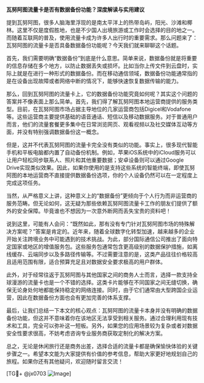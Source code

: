 **瓦努阿图流量卡是否有数据备份功能？深度解读与实用建议**

提到瓦努阿图，很多人脑海里浮现的是南太平洋上的热带岛屿，阳光、沙滩和椰林。这里不仅是度假胜地，也是不少国人出境旅游或工作时会选择的目的地之一。而随着互联网的普及，使用流量卡成为许多人出行时的重要需求。那么问题来了：瓦努阿图的流量卡是否具备数据备份功能呢？今天我们就来聊聊这个话题。

首先，我们需要明确“数据备份”到底是什么意思。简单来说，数据备份就是将重要的信息存储在多个地方，以防止数据丢失或损坏。比如当你上传文件到云盘时，实际上就是在进行一种形式的数据备份。而在移动通信领域，数据备份功能通常指的是在设备出现故障或者网络中断的情况下，能够快速恢复数据传输的能力。

那么，回到瓦努阿图的流量卡上，它的数据备份功能究竟如何呢？其实这个问题的答案并不像表面上那么简单。首先，我们得了解瓦努阿图本地运营商提供的服务类型。目前，在瓦努阿图市场占据主导地位的几家运营商包括Digicel和Vodafone等。这些运营商主要提供基础的语音通话、短信以及移动数据服务。对于普通用户而言，他们的流量套餐更多集中在日常浏览网页、观看视频以及社交媒体互动等方面，并没有特别强调数据备份这一概念。

但是，这并不代表瓦努阿图的流量卡完全没有类似的功能。事实上，很多现代智能手机和平板电脑都内置了自动备份机制。例如，苹果iOS系统中的iCloud服务可以让用户轻松同步联系人、照片和其他重要数据；安卓设备则可以通过Google Drive实现类似效果。因此，如果你使用的是支持这些系统的智能终端，即使瓦努阿图的本地运营商不直接提供数据备份选项，你的个人设备仍然可以在一定程度上完成这项任务。

当然，从严格意义上讲，这种意义上的“数据备份”更倾向于个人行为而非运营商的服务范畴。但无论如何，这无疑为那些依赖瓦努阿图流量卡工作的朋友们提供了额外的安全保障。毕竟谁也不想因为一次意外断网而丢失宝贵的资料吧！

说到这里，可能有人会问：“既然如此，那有没有专门针对瓦努阿图市场的特殊解决方案呢？”答案是肯定的。近年来，随着全球数字化转型加速，越来越多的企业开始关注跨境业务中可能遇到的技术挑战。为此，部分国际通信公司推出了面向特定国家或地区的增值服务包。这些服务包通常包含更高级别的数据保护措施，如离线缓存、云端同步以及多路径传输等。不过需要注意的是，这类产品往往价格较高且适用范围有限，适合预算充足且对数据安全要求极高的用户群体。

此外，对于经常往返于瓦努阿图与其他国家之间的商务人士而言，选择一款支持全球漫游的流量卡也是一个不错的选择。这类卡片能够在不同国家之间无缝切换，确保无论身处何地都能保持稳定的网络连接。同时，由于它们通常由大型跨国企业运营，因此在数据备份方面也会有更加完善的体系支撑。

最后，让我们总结一下本文的核心观点：瓦努阿图的流量卡本身并没有明确的数据备份功能，但这并不意味着你在该地区无法享受到相关服务。通过合理利用现有技术和工具，完全可以弥补这一短板。另外，如果您的应用场景较为复杂或者对数据安全性要求很高，不妨考虑咨询专业服务商获取定制化的解决方案。

总之，无论是休闲旅行还是商务出差，选择合适的流量卡都是确保愉快体验的关键步骤之一。希望本文能为大家提供有价值的参考信息，帮助大家更好地规划自己的旅程。如果你还有其他疑问，欢迎随时留言交流！

[TG💪+ @jx0703 ![Image](https://github.com/user-attachments/assets/dbca1d08-cadb-493c-b0ec-ad6f7a83f270)]